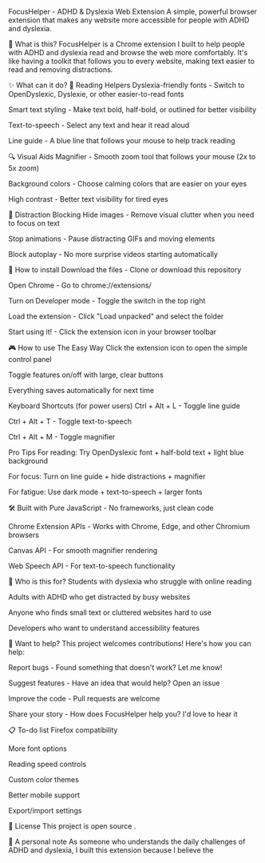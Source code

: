  FocusHelper - ADHD & Dyslexia Web Extension
A simple, powerful browser extension that makes any website more accessible for people with ADHD and dyslexia.

🌟 What is this?
FocusHelper is a Chrome extension I built to help people with ADHD and dyslexia read and browse the web more comfortably. It's like having a toolkit that follows you to every website, making text easier to read and removing distractions.

✨ What can it do?
📝 Reading Helpers
Dyslexia-friendly fonts - Switch to OpenDyslexic, Dyslexie, or other easier-to-read fonts

Smart text styling - Make text bold, half-bold, or outlined for better visibility

Text-to-speech - Select any text and hear it read aloud

Line guide - A blue line that follows your mouse to help track reading

🔍 Visual Aids
Magnifier - Smooth zoom tool that follows your mouse (2x to 5x zoom)

Background colors - Choose calming colors that are easier on your eyes

High contrast - Better text visibility for tired eyes

🚫 Distraction Blocking
Hide images - Remove visual clutter when you need to focus on text

Stop animations - Pause distracting GIFs and moving elements

Block autoplay - No more surprise videos starting automatically

🚀 How to install
Download the files - Clone or download this repository

Open Chrome - Go to chrome://extensions/

Turn on Developer mode - Toggle the switch in the top right

Load the extension - Click "Load unpacked" and select the folder

Start using it! - Click the extension icon in your browser toolbar

🎮 How to use
The Easy Way
Click the extension icon to open the simple control panel

Toggle features on/off with large, clear buttons

Everything saves automatically for next time

Keyboard Shortcuts (for power users)
Ctrl + Alt + L - Toggle line guide

Ctrl + Alt + T - Toggle text-to-speech

Ctrl + Alt + M - Toggle magnifier

Pro Tips
For reading: Try OpenDyslexic font + half-bold text + light blue background

For focus: Turn on line guide + hide distractions + magnifier

For fatigue: Use dark mode + text-to-speech + larger fonts

🛠️ Built with
Pure JavaScript - No frameworks, just clean code

Chrome Extension APIs - Works with Chrome, Edge, and other Chromium browsers

Canvas API - For smooth magnifier rendering

Web Speech API - For text-to-speech functionality

🎯 Who is this for?
Students with dyslexia who struggle with online reading

Adults with ADHD who get distracted by busy websites

Anyone who finds small text or cluttered websites hard to use

Developers who want to understand accessibility features

🤝 Want to help?
This project welcomes contributions! Here's how you can help:

Report bugs - Found something that doesn't work? Let me know!

Suggest features - Have an idea that would help? Open an issue

Improve the code - Pull requests are welcome

Share your story - How does FocusHelper help you? I'd love to hear it

📋 To-do list
 Firefox compatibility

 More font options

 Reading speed controls

 Custom color themes

 Better mobile support

 Export/import settings

📄 License
This project is open source .

💝 A personal note
As someone who understands the daily challenges of ADHD and dyslexia, I built this extension because I believe the
